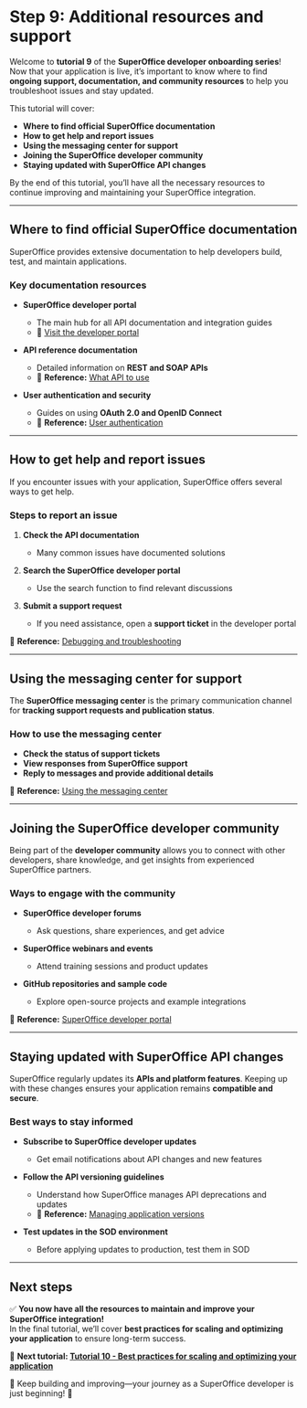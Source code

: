 # Step 9: Additional resources and support

Welcome to **tutorial 9** of the **SuperOffice developer onboarding series**! Now that your application is live, it’s important to know where to find **ongoing support, documentation, and community resources** to help you troubleshoot issues and stay updated.  

This tutorial will cover:  

* **Where to find official SuperOffice documentation**  
* **How to get help and report issues**  
* **Using the messaging center for support**  
* **Joining the SuperOffice developer community**  
* **Staying updated with SuperOffice API changes**  

By the end of this tutorial, you’ll have all the necessary resources to continue improving and maintaining your SuperOffice integration.  

---

## Where to find official SuperOffice documentation  

SuperOffice provides extensive documentation to help developers build, test, and maintain applications.  

### **Key documentation resources**  

* **SuperOffice developer portal**  
  * The main hub for all API documentation and integration guides  
  * 📌 [Visit the developer portal](https://dev.superoffice.com/)  

* **API reference documentation**  
  * Detailed information on **REST and SOAP APIs**  
  * 📌 **Reference:** [What API to use](what-api-to-use.md)  

* **User authentication and security**  
  * Guides on using **OAuth 2.0 and OpenID Connect**  
  * 📌 **Reference:** [User authentication](user-contexts.md)  

---

## How to get help and report issues  

If you encounter issues with your application, SuperOffice offers several ways to get help.  

### **Steps to report an issue**  

1. **Check the API documentation**  
   * Many common issues have documented solutions  

2. **Search the SuperOffice developer portal**  
   * Use the search function to find relevant discussions  

3. **Submit a support request**  
   * If you need assistance, open a **support ticket** in the developer portal  

📌 **Reference:** [Debugging and troubleshooting](helper-application.md)  

---

## Using the messaging center for support  

The **SuperOffice messaging center** is the primary communication channel for **tracking support requests and publication status**.  

### **How to use the messaging center**  

* **Check the status of support tickets**  
* **View responses from SuperOffice support**  
* **Reply to messages and provide additional details**  

📌 **Reference:** [Using the messaging center](message-center.md)  

---

## Joining the SuperOffice developer community  

Being part of the **developer community** allows you to connect with other developers, share knowledge, and get insights from experienced SuperOffice partners.  

### **Ways to engage with the community**  

* **SuperOffice developer forums**  
  * Ask questions, share experiences, and get advice  

* **SuperOffice webinars and events**  
  * Attend training sessions and product updates  

* **GitHub repositories and sample code**  
  * Explore open-source projects and example integrations  

📌 **Reference:** [SuperOffice developer portal](https://dev.superoffice.com/)  

---

## Staying updated with SuperOffice API changes  

SuperOffice regularly updates its **APIs and platform features**. Keeping up with these changes ensures your application remains **compatible and secure**.  

### **Best ways to stay informed**  

* **Subscribe to SuperOffice developer updates**  
  * Get email notifications about API changes and new features  

* **Follow the API versioning guidelines**  
  * Understand how SuperOffice manages API deprecations and updates  
  * 📌 **Reference:** [Managing application versions](versioning.md)  

* **Test updates in the SOD environment**  
  * Before applying updates to production, test them in SOD  

---

## Next steps  

✅ **You now have all the resources to maintain and improve your SuperOffice integration!**  
In the final tutorial, we’ll cover **best practices for scaling and optimizing your application** to ensure long-term success.  

📌 **Next tutorial: [Tutorial 10 - Best practices for scaling and optimizing your application](tutorial-10.md)**  

🚀 Keep building and improving—your journey as a SuperOffice developer is just beginning! 🎉
